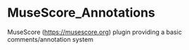 # MuseScore_Annotations
MuseScore (https://musescore.org) plugin providing a basic comments/annotation system
